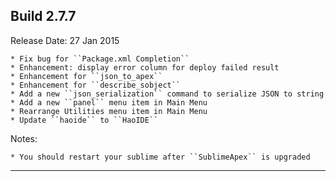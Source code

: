 Build 2.7.7
-----------
Release Date: 27 Jan 2015
    
    * Fix bug for ``Package.xml Completion``
    * Enhancement: display error column for deploy failed result
    * Enhancement for ``json_to_apex``
    * Enhancement for ``describe_sobject``
    * Add a new ``json_serialization`` command to serialize JSON to string
    * Add a new ``panel`` menu item in Main Menu
    * Rearrange Utilities menu item in Main Menu
    * Update ``haoide`` to ``HaoIDE``

Notes:

    * You should restart your sublime after ``SublimeApex`` is upgraded
-----------